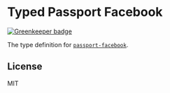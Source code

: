 # Typed Passport Facebook

[![Greenkeeper badge](https://badges.greenkeeper.io/types/npm-passport-facebook.svg)](https://greenkeeper.io/)

The type definition for [`passport-facebook`](https://github.com/jaredhanson/passport-facebook).

## License

MIT

